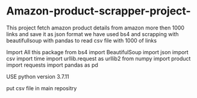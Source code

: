 # Amazon-product-scrapper-project-
This project fetch amazon product details  from  amazon more then 1000 links and save it as json format we have used bs4 and scrapping with beautifullsoup with pandas to read csv file with 1000 of links

Import All this package
from bs4 import BeautifulSoup
import json
import csv
import time
import urllib.request as urllib2
from numpy import product
import requests
import pandas as pd


USE python version 3.7.11


put csv file in main repositry




